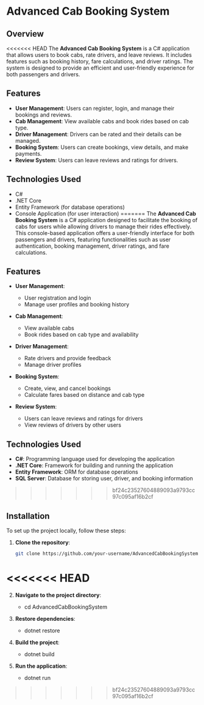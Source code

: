 # Advanced Cab Booking System

## Overview

<<<<<<< HEAD
The **Advanced Cab Booking System** is a C# application that allows users to book cabs, rate drivers, and leave reviews. It includes features such as booking history, fare calculations, and driver ratings. The system is designed to provide an efficient and user-friendly experience for both passengers and drivers.

## Features

- **User Management**: Users can register, login, and manage their bookings and reviews.
- **Cab Management**: View available cabs and book rides based on cab type.
- **Driver Management**: Drivers can be rated and their details can be managed.
- **Booking System**: Users can create bookings, view details, and make payments.
- **Review System**: Users can leave reviews and ratings for drivers.

## Technologies Used

- C#
- .NET Core
- Entity Framework (for database operations)
- Console Application (for user interaction)
=======
The **Advanced Cab Booking System** is a C# application designed to facilitate the booking of cabs for users while allowing drivers to manage their rides effectively. This console-based application offers a user-friendly interface for both passengers and drivers, featuring functionalities such as user authentication, booking management, driver ratings, and fare calculations.

## Features

- **User Management**: 
  - User registration and login
  - Manage user profiles and booking history
  
- **Cab Management**: 
  - View available cabs
  - Book rides based on cab type and availability
  
- **Driver Management**: 
  - Rate drivers and provide feedback
  - Manage driver profiles

- **Booking System**: 
  - Create, view, and cancel bookings
  - Calculate fares based on distance and cab type
  
- **Review System**: 
  - Users can leave reviews and ratings for drivers
  - View reviews of drivers by other users

## Technologies Used

- **C#**: Programming language used for developing the application
- **.NET Core**: Framework for building and running the application
- **Entity Framework**: ORM for database operations
- **SQL Server**: Database for storing user, driver, and booking information
>>>>>>> bf24c23527604889093a9793cc97c095af16b2cf

## Installation

To set up the project locally, follow these steps:

1. **Clone the repository**:
   ```bash
   git clone https://github.com/your-username/AdvancedCabBookingSystem.git
<<<<<<< HEAD
=======



2. **Navigate to the project directory**:
 
      - cd AdvancedCabBookingSystem

3. **Restore dependencies**:

      - dotnet restore

4. **Build the project**:

      - dotnet build
  
5. **Run the application**:

      - dotnet run
>>>>>>> bf24c23527604889093a9793cc97c095af16b2cf
